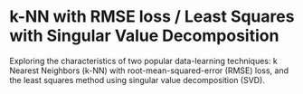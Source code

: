 # k-NN with RMSE loss / Least Squares with Singular Value Decomposition

Exploring the characteristics of two popular data-learning techniques: k Nearest Neighbors (k-NN) with root-mean-squared-error (RMSE) loss, and the least squares method using singular value decomposition (SVD).
